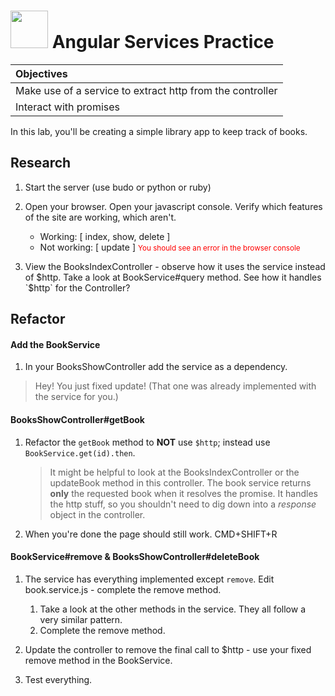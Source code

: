 # <img src="https://cloud.githubusercontent.com/assets/7833470/10899314/63829980-8188-11e5-8cdd-4ded5bcb6e36.png" height="60"> Angular Services Practice

| **Objectives** |
| :---- |
| Make use of a service to extract http from the controller |
| Interact with promises |

In this lab, you'll be creating a simple library app to keep track of books.



## Research

1. Start the server (use budo or python or ruby)
1. Open your browser.  Open your javascript console. Verify which features of the site are working, which aren't.  
	* Working: [ index, show, delete ]
	* Not working: [ update ] <small style="color: red">You should see an error in the browser console</small>

1. View the BooksIndexController - observe how it uses the service instead of $http.  Take a look at BookService#query method.  See how it handles `$http` for the Controller?

## Refactor

#### Add the BookService

1. In your BooksShowController add the service as a dependency.

  > Hey!  You just fixed update! (That one was already implemented with the service for you.)


#### BooksShowController#getBook

1. Refactor the `getBook` method to **NOT** use `$http`; instead use `BookService.get(id).then`.

	> It might be helpful to look at the BooksIndexController or the updateBook method in this controller.
	> The book service returns **only** the requested book when it resolves the promise.  It handles the http stuff, so you shouldn't need to dig down into a *response* object in the controller.
	
	
1. When you're done the page should still work.  CMD+SHIFT+R

#### BookService#remove &  BooksShowController#deleteBook

1. The service has everything implemented except `remove`. Edit book.service.js - complete the remove method.

	1. Take a look at the other methods in the service.  They all follow a very similar pattern.
	2. Complete the remove method.

1. Update the controller to remove the final call to $http - use your fixed remove method in the BookService.

1. Test everything.







